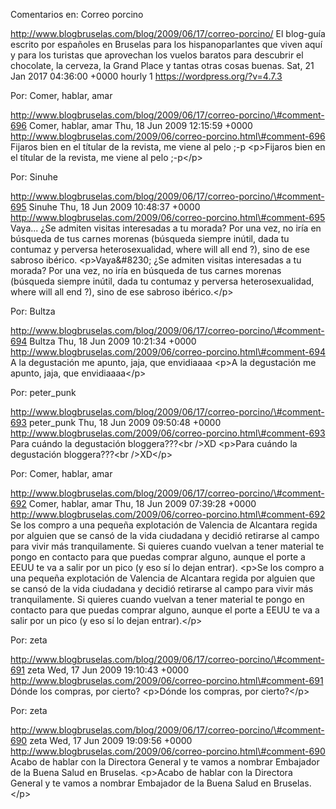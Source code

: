 Comentarios en: Correo porcino

http://www.blogbruselas.com/blog/2009/06/17/correo-porcino/ El blog-guía
escrito por españoles en Bruselas para los hispanoparlantes que viven
aquí y para los turistas que aprovechan los vuelos baratos para
descubrir el chocolate, la cerveza, la Grand Place y tantas otras cosas
buenas. Sat, 21 Jan 2017 04:36:00 +0000 hourly 1
https://wordpress.org/?v=4.7.3

Por: Comer, hablar, amar

http://www.blogbruselas.com/blog/2009/06/17/correo-porcino/\#comment-696
Comer, hablar, amar Thu, 18 Jun 2009 12:15:59 +0000
http://www.blogbruselas.com/2009/06/correo-porcino.html\#comment-696
Fijaros bien en el títular de la revista, me viene al pelo ;-p
\<p\>Fijaros bien en el títular de la revista, me viene al pelo
;-p\</p\>

Por: Sinuhe

http://www.blogbruselas.com/blog/2009/06/17/correo-porcino/\#comment-695
Sinuhe Thu, 18 Jun 2009 10:48:37 +0000
http://www.blogbruselas.com/2009/06/correo-porcino.html\#comment-695
Vaya\... ¿Se admiten visitas interesadas a tu morada? Por una vez, no
iría en búsqueda de tus carnes morenas (búsqueda siempre inútil, dada tu
contumaz y perversa heterosexualidad, where will all end ?), sino de ese
sabroso ibérico. \<p\>Vaya&\#8230; ¿Se admiten visitas interesadas a tu
morada? Por una vez, no iría en búsqueda de tus carnes morenas (búsqueda
siempre inútil, dada tu contumaz y perversa heterosexualidad, where will
all end ?), sino de ese sabroso ibérico.\</p\>

Por: Bultza

http://www.blogbruselas.com/blog/2009/06/17/correo-porcino/\#comment-694
Bultza Thu, 18 Jun 2009 10:21:34 +0000
http://www.blogbruselas.com/2009/06/correo-porcino.html\#comment-694 A
la degustación me apunto, jaja, que envidiaaaa \<p\>A la degustación me
apunto, jaja, que envidiaaaa\</p\>

Por: peter\_punk

http://www.blogbruselas.com/blog/2009/06/17/correo-porcino/\#comment-693
peter\_punk Thu, 18 Jun 2009 09:50:48 +0000
http://www.blogbruselas.com/2009/06/correo-porcino.html\#comment-693
Para cuándo la degustación bloggera???&lt;br /&gt;XD \<p\>Para cuándo la
degustación bloggera???\<br /\>XD\</p\>

Por: Comer, hablar, amar

http://www.blogbruselas.com/blog/2009/06/17/correo-porcino/\#comment-692
Comer, hablar, amar Thu, 18 Jun 2009 07:39:28 +0000
http://www.blogbruselas.com/2009/06/correo-porcino.html\#comment-692 Se
los compro a una pequeña explotación de Valencia de Alcantara regida por
alguien que se cansó de la vida ciudadana y decidió retirarse al campo
para vivir más tranquilamente. Si quieres cuando vuelvan a tener
material te pongo en contacto para que puedas comprar alguno, aunque el
porte a EEUU te va a salir por un pico (y eso sí lo dejan entrar).
\<p\>Se los compro a una pequeña explotación de Valencia de Alcantara
regida por alguien que se cansó de la vida ciudadana y decidió retirarse
al campo para vivir más tranquilamente. Si quieres cuando vuelvan a
tener material te pongo en contacto para que puedas comprar alguno,
aunque el porte a EEUU te va a salir por un pico (y eso sí lo dejan
entrar).\</p\>

Por: zeta

http://www.blogbruselas.com/blog/2009/06/17/correo-porcino/\#comment-691
zeta Wed, 17 Jun 2009 19:10:43 +0000
http://www.blogbruselas.com/2009/06/correo-porcino.html\#comment-691
Dónde los compras, por cierto? \<p\>Dónde los compras, por cierto?\</p\>

Por: zeta

http://www.blogbruselas.com/blog/2009/06/17/correo-porcino/\#comment-690
zeta Wed, 17 Jun 2009 19:09:56 +0000
http://www.blogbruselas.com/2009/06/correo-porcino.html\#comment-690
Acabo de hablar con la Directora General y te vamos a nombrar Embajador
de la Buena Salud en Bruselas. \<p\>Acabo de hablar con la Directora
General y te vamos a nombrar Embajador de la Buena Salud en
Bruselas.\</p\>
